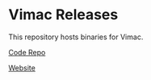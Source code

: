 # Vimac Releases

This repository hosts binaries for Vimac.

[Code Repo](https://github.com/dexterleng/vimac)

[Website](https://vimacapp.com/)
